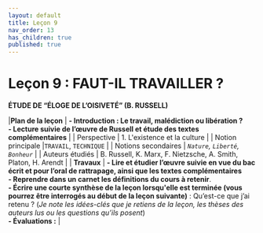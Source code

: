 ```yaml
---
layout: default
title: Leçon 9
nav_order: 13
has_children: true
published: true
---
```


# Leçon 9 : FAUT-IL TRAVAILLER ? 

**ÉTUDE DE “ÉLOGE DE L’OISIVETÉ” (B. RUSSELL)**


|**Plan de la leçon**     | **- Introduction : Le travail, malédiction ou libération ? <br> - Lecture suivie de l’œuvre de Russell et étude des textes complémentaires** | 
| Perspective           | 1. L'existence et la culture  | 
| Notion principale |`TRAVAIL`, `TECHNIQUE`  | 
|  Notions secondaires | *`Nature`, `Liberté`, `Bonheur`* | 
| Auteurs étudiés         | B. Russell, K. Marx, F. Nietzsche, A. Smith, Platon, H. Arendt  |
| **Travaux**             | **- Lire et étudier l’œuvre suivie en vue du bac écrit et pour l’oral de rattrapage, ainsi que les textes complémentaires <br> - Reprendre dans un carnet les définitions du cours à retenir**. <br> **- Écrire une courte synthèse de la leçon lorsqu'elle est terminée (vous pourrez être interrogés au début de la leçon suivante)** : Qu’est-ce que j’ai retenu ? (*Je note les idées-clés que je retiens de la leçon, les thèses des auteurs lus ou les questions qu’ils posent*) <br> **- Évaluations :** |



